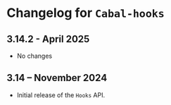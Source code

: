 # Changelog for `Cabal-hooks`

## 3.14.2 - April 2025
  * No changes

## 3.14 – November 2024

  * Initial release of the `Hooks` API.

